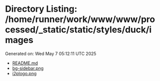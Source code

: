 # Directory Listing: /home/runner/work/www/www/processed/_static/static/styles/duck/images
Generated on: Wed May  7 05:12:11 UTC 2025

- [README.md](README.md)
- [bg-sidebar.png](bg-sidebar.png)
- [i2plogo.png](i2plogo.png)
